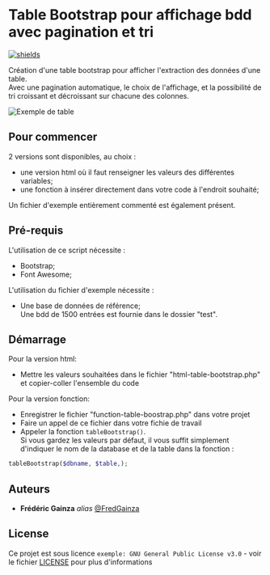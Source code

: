 # Table Bootstrap pour affichage bdd avec pagination et tri

[![shields](https://img.shields.io/badge/KoPaTiK-Agency-blue)](https://shields.io/)

Création d'une table bootstrap pour afficher l'extraction des données d'une table.  
Avec une pagination automatique, le choix de l'affichage, et la possibilité de tri croissant et décroissant sur chacune des colonnes.

![Exemple de table](https://www.fgainza.fr/img/divers/pagination-github.jpg "Exemple de table obtenue")

## Pour commencer

2 versions sont disponibles, au choix :

* une version html où il faut renseigner les valeurs des différentes variables;
* une fonction à insérer directement dans votre code à l'endroit souhaité;

Un fichier d'exemple entièrement commenté est également présent.

## Pré-requis

L'utilisation de ce script nécessite :

* Bootstrap;
* Font Awesome;

L'utilisation du fichier d'exemple nécessite :

* Une base de données de référence;  
Une bdd de 1500 entrées est fournie dans le dossier "test".

## Démarrage

Pour la version html:

* Mettre les valeurs souhaitées dans le fichier "html-table-bootstrap.php" et copier-coller l'ensemble du code

Pour la version fonction:

* Enregistrer le fichier "function-table-boostrap.php" dans votre projet
* Faire un appel de ce fichier dans votre fichie de travail
* Appeler la fonction `tableBootstrap()`.  
Si vous gardez les valeurs par défaut, il vous suffit simplement d'indiquer le nom de la database et de la table dans la fonction :

```php
tableBootstrap($dbname, $table,);
```

## Auteurs

* **Frédéric Gainza** _alias_ [@FredGainza](https://github.com/FredGainza)

## License

Ce projet est sous licence ``exemple: GNU General Public License v3.0`` - voir le fichier [LICENSE](LICENSE) pour plus d'informations
